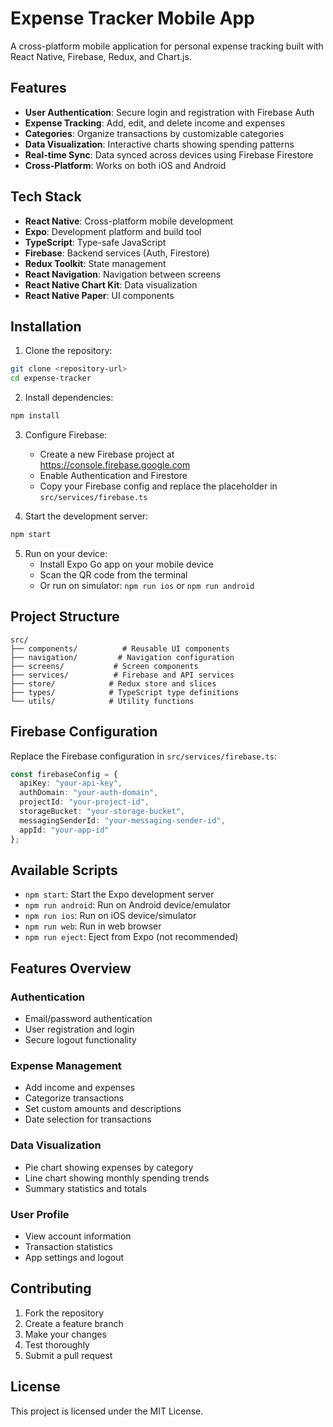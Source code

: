 # Expense Tracker Mobile App

A cross-platform mobile application for personal expense tracking built with React Native, Firebase, Redux, and Chart.js.

## Features

- **User Authentication**: Secure login and registration with Firebase Auth
- **Expense Tracking**: Add, edit, and delete income and expenses
- **Categories**: Organize transactions by customizable categories
- **Data Visualization**: Interactive charts showing spending patterns
- **Real-time Sync**: Data synced across devices using Firebase Firestore
- **Cross-Platform**: Works on both iOS and Android

## Tech Stack

- **React Native**: Cross-platform mobile development
- **Expo**: Development platform and build tool
- **TypeScript**: Type-safe JavaScript
- **Firebase**: Backend services (Auth, Firestore)
- **Redux Toolkit**: State management
- **React Navigation**: Navigation between screens
- **React Native Chart Kit**: Data visualization
- **React Native Paper**: UI components

## Installation

1. Clone the repository:
```bash
git clone <repository-url>
cd expense-tracker
```

2. Install dependencies:
```bash
npm install
```

3. Configure Firebase:
   - Create a new Firebase project at https://console.firebase.google.com
   - Enable Authentication and Firestore
   - Copy your Firebase config and replace the placeholder in `src/services/firebase.ts`

4. Start the development server:
```bash
npm start
```

5. Run on your device:
   - Install Expo Go app on your mobile device
   - Scan the QR code from the terminal
   - Or run on simulator: `npm run ios` or `npm run android`

## Project Structure

```
src/
├── components/          # Reusable UI components
├── navigation/         # Navigation configuration
├── screens/           # Screen components
├── services/          # Firebase and API services
├── store/            # Redux store and slices
├── types/            # TypeScript type definitions
└── utils/            # Utility functions
```

## Firebase Configuration

Replace the Firebase configuration in `src/services/firebase.ts`:

```typescript
const firebaseConfig = {
  apiKey: "your-api-key",
  authDomain: "your-auth-domain",
  projectId: "your-project-id",
  storageBucket: "your-storage-bucket",
  messagingSenderId: "your-messaging-sender-id",
  appId: "your-app-id"
};
```

## Available Scripts

- `npm start`: Start the Expo development server
- `npm run android`: Run on Android device/emulator
- `npm run ios`: Run on iOS device/simulator
- `npm run web`: Run in web browser
- `npm run eject`: Eject from Expo (not recommended)

## Features Overview

### Authentication
- Email/password authentication
- User registration and login
- Secure logout functionality

### Expense Management
- Add income and expenses
- Categorize transactions
- Set custom amounts and descriptions
- Date selection for transactions

### Data Visualization
- Pie chart showing expenses by category
- Line chart showing monthly spending trends
- Summary statistics and totals

### User Profile
- View account information
- Transaction statistics
- App settings and logout

## Contributing

1. Fork the repository
2. Create a feature branch
3. Make your changes
4. Test thoroughly
5. Submit a pull request

## License

This project is licensed under the MIT License.
